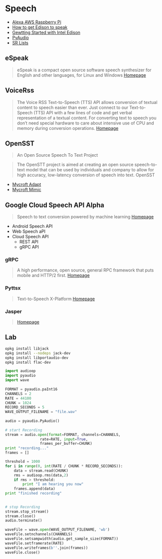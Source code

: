 # Speech

- [Alexa AWS Raspberry Pi](https://github.com/amzn/alexa-avs-raspberry-pi)
- [How to get Edison to speak](https://software.intel.com/en-us/blogs/2016/02/18/how-to-get-edison-to-espeak-with-a-scottish-accent)
- [Gewtting Started with Intel Edison](https://books.google.com.mx/books?id=MMXeCgAAQBAJ&pg=PT154&lpg=PT154&dq=sr.Microphone+speech+recognition&source=bl&ots=MSWuFftGhI&sig=rvJleYKb7yYYDNlTiKgDXGUORT4&hl=en&sa=X&ved=0ahUKEwiVoKKyxIDNAhUn4YMKHTnEBO0Q6AEIUjAI#v=onepage&q=sr.Microphone%20speech%20recognition&f=false)
- [PyAudio](http://www.programcreek.com/python/example/52624/pyaudio.PyAudio)
- [SR Lists](http://raspberrypi.stackexchange.com/questions/10384/speech-processing-on-the-raspberry-pi/10392)

## eSpeak

> eSpeak is a compact open source software speech synthesizer for English and other languages, for Linux and Windows [Homepage](http://espeak.sourceforge.net)

## VoiceRss

> The Voice RSS Text-to-Speech (TTS) API allows conversion of textual content to speech easier than ever. Just connect to our Text-to-Speech (TTS) API with a few lines of code and get verbal representation of a textual content. For converting text to speech you don’t need special hardware to care about intensive use of CPU and memory during conversion operations. [Homepage](http://www.voicerss.org/)

## OpenSST

> An Open Source Speech To Text Project

> The OpenSTT project is aimed at creating an open source speech-to-text model that can be used by individuals and company to allow for high accuracy, low-latency conversion of speech into text. OpenSST

- [Mycroft Adapt](https://adapt.mycroft.ai/)
- [Mycroft Mimic](https://mimic.mycroft.ai/)

## Google Cloud Speech API Alpha
 
> Speech to text conversion powered by machine learning [Homepage](https://cloud.google.com/speech/)
 
- Android Speech API
- Web Speech aPI
- Cloud Speech API
  - REST API
  - gRPC API


### gRPC

> A high performance, open source, general RPC framework that puts mobile and HTTP/2 first. [Homepage](http://www.grpc.io/)

### Pyttsx

> Text-to-Speech X-Platform [Homepage](http://pyttsx.readthedocs.io/en/latest/index.html)

### Jasper

> [Homepage](http://jasperproject.github.io/)


## Lab

```sh
opkg install libjack
opkg install --nodeps jack-dev
opkg install libportaudio-dev
opkg install flac-dev
```

```python
import audioop
import pyaudio
import wave
 
FORMAT = pyaudio.paInt16
CHANNELS = 2
RATE = 44100
CHUNK = 1024
RECORD_SECONDS = 5
WAVE_OUTPUT_FILENAME = "file.wav"
 
audio = pyaudio.PyAudio()
 
# start Recording
stream = audio.open(format=FORMAT, channels=CHANNELS,
                rate=RATE, input=True,
                frames_per_buffer=CHUNK)
print "recording..."
frames = []

threshold = 1000
for i in range(0, int(RATE / CHUNK * RECORD_SECONDS)):
    data = stream.read(CHUNK)
    rms = audioop.rms(data,2)
    if rms > threshold:
        print "I am hearing you now"
    frames.append(data)
print "finished recording"
 
 
# stop Recording
stream.stop_stream()
stream.close()
audio.terminate()
 
waveFile = wave.open(WAVE_OUTPUT_FILENAME, 'wb')
waveFile.setnchannels(CHANNELS)
waveFile.setsampwidth(audio.get_sample_size(FORMAT))
waveFile.setframerate(RATE)
waveFile.writeframes(b''.join(frames))
waveFile.close()
```